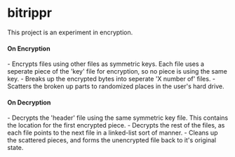 # bitrippr
This project is an experiment in encryption. 

<h4>On Encryption</h4>
- Encrypts files using other files as symmetric keys.  Each file uses a seperate piece of the 'key' file for encryption, so no piece is using the same key.
- Breaks up the encrypted bytes into seperate 'X number of' files. 
- Scatters the broken up parts to randomized places in the user's hard drive.

<h4>On Decryption</h4>
- Decrypts the 'header' file using the same symmetric key file. This contains the location for the first encrypted piece.
- Decrypts the rest of the files, as each file points to the next file in a linked-list sort of manner.  
- Cleans up the scattered pieces, and forms the unencrypted file back to it's original state. 
